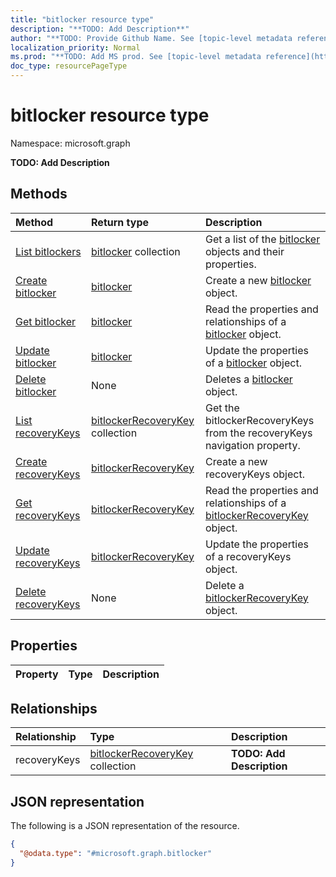 ```yaml
---
title: "bitlocker resource type"
description: "**TODO: Add Description**"
author: "**TODO: Provide Github Name. See [topic-level metadata reference](https://msgo.azurewebsites.net/add/document/guidelines/metadata.html#topic-level-metadata)**"
localization_priority: Normal
ms.prod: "**TODO: Add MS prod. See [topic-level metadata reference](https://msgo.azurewebsites.net/add/document/guidelines/metadata.html#topic-level-metadata)**"
doc_type: resourcePageType
---
```


# bitlocker resource type

Namespace: microsoft.graph

**TODO: Add Description**

## Methods
|Method|Return type|Description|
|:---|:---|:---|
|[List bitlockers](../api/bitlocker-list.md)|[bitlocker](../resources/bitlocker.md) collection|Get a list of the [bitlocker](../resources/bitlocker.md) objects and their properties.|
|[Create bitlocker](../api/bitlocker-create.md)|[bitlocker](../resources/bitlocker.md)|Create a new [bitlocker](../resources/bitlocker.md) object.|
|[Get bitlocker](../api/bitlocker-get.md)|[bitlocker](../resources/bitlocker.md)|Read the properties and relationships of a [bitlocker](../resources/bitlocker.md) object.|
|[Update bitlocker](../api/bitlocker-update.md)|[bitlocker](../resources/bitlocker.md)|Update the properties of a [bitlocker](../resources/bitlocker.md) object.|
|[Delete bitlocker](../api/bitlocker-delete.md)|None|Deletes a [bitlocker](../resources/bitlocker.md) object.|
|[List recoveryKeys](../api/bitlocker-list-recoverykeys.md)|[bitlockerRecoveryKey](../resources/bitlockerrecoverykey.md) collection|Get the bitlockerRecoveryKeys from the recoveryKeys navigation property.|
|[Create recoveryKeys](../api/bitlocker-post-recoverykeys.md)|[bitlockerRecoveryKey](../resources/bitlockerrecoverykey.md)|Create a new recoveryKeys object.|
|[Get recoveryKeys](../api/bitlocker-get-bitlockerrecoverykey.md)|[bitlockerRecoveryKey](../resources/bitlockerrecoverykey.md)|Read the properties and relationships of a [bitlockerRecoveryKey](../resources/bitlockerrecoverykey.md) object.|
|[Update recoveryKeys](../api/bitlocker-update-recoverykeys.md)|[bitlockerRecoveryKey](../resources/bitlockerrecoverykey.md)|Update the properties of a recoveryKeys object.|
|[Delete recoveryKeys](../api/bitlocker-delete-recoverykeys.md)|None|Delete a [bitlockerRecoveryKey](../resources/bitlockerrecoverykey.md) object.|

## Properties
|Property|Type|Description|
|:---|:---|:---|

## Relationships
|Relationship|Type|Description|
|:---|:---|:---|
|recoveryKeys|[bitlockerRecoveryKey](../resources/bitlockerrecoverykey.md) collection|**TODO: Add Description**|

## JSON representation
The following is a JSON representation of the resource.
<!-- {
  "blockType": "resource",
  "keyProperty": "id",
  "@odata.type": "microsoft.graph.bitlocker",
  "baseType": "",
  "openType": false
}
-->
``` json
{
  "@odata.type": "#microsoft.graph.bitlocker"
}
```


